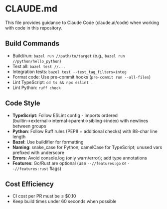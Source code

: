 # CLAUDE.md

This file provides guidance to Claude Code (claude.ai/code) when working with code in this repository.

## Build Commands
- Build/run: `bazel run //path/to/target` (e.g., `bazel run //python/hello_python`)
- Test all: `bazel test //...`
- Integration tests: `bazel test --test_tag_filters=integ`
- Format code: Use pre-commit hooks (`pre-commit run --all-files`)
- Lint TypeScript: `cd ts && npx eslint .`
- Lint Python: `ruff check`

## Code Style
- **TypeScript**: Follow ESLint config - imports ordered (builtin→external→internal→parent→sibling→index) with newlines between groups
- **Python**: Follow Ruff rules (PEP8 + additional checks) with 88-char line length
- **Bazel**: Use buildifier for formatting
- **Naming**: snake_case for Python, camelCase for TypeScript; unused vars prefixed with underscore
- **Errors**: Avoid console.log (only warn/error); add type annotations
- **Features**: Go/Rust are optional (use `--//features:go` or `--//features:rust` flags)

## Cost Efficiency
- CI cost per PR must be ≤ $0.10
- Keep build times under 60 seconds when possible